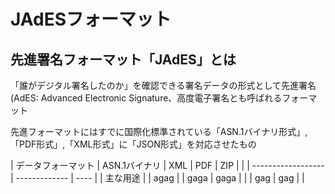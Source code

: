 # JAdESフォーマット

## 先進署名フォーマット「JAdES」とは
「誰がデジタル署名したのか」を確認できる署名データの形式として先進署名(AdES: Advanced Electronic Signature、高度電子署名とも呼ばれるフォーマット

先進フォーマットにはすでに国際化標準されている「ASN.1バイナリ形式」,「PDF形式」,「XML形式」に「JSON形式」を対応させたもの


| データフォーマット | ASN.1バイナリ | XML  | PDF | ZIP |  |
| ------------------ | ------------- | ---- |
| 主な用途           |               | agag |
| gaga               | gaga          |      |
| gag                | gag           |      |